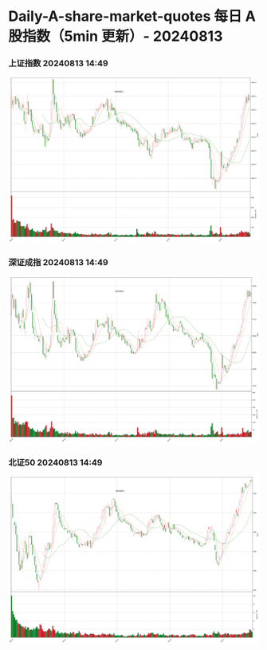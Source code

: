 
# Daily-A-share-market-quotes 每日 A 股指数（5min 更新）- 20240813

### 上证指数 20240813 14:49
![](./fig/2024/8/20240813-sh000001.png)

### 深证成指 20240813 14:49
![](./fig/2024/8/20240813-sz399001.png)

### 北证50 20240813 14:49
![](./fig/2024/8/20240813-bj899050.png)
